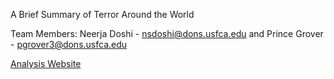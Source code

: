 A Brief Summary of Terror Around the World

Team Members:
Neerja Doshi -  nsdoshi@dons.usfca.edu  and
Prince Grover -  pgrover3@dons.usfca.edu

[Analysis Website](https://neerjad.github.io/global-terrorism-analysis/)
